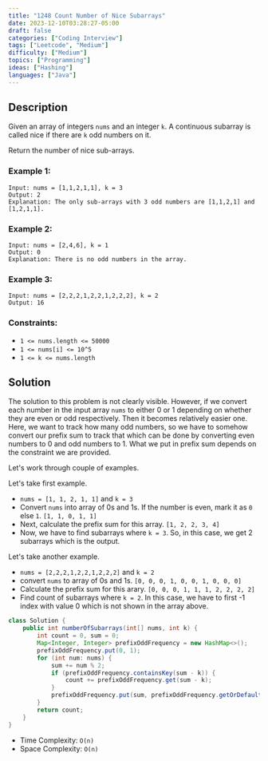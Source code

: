 ```yaml
---
title: "1248 Count Number of Nice Subarrays"
date: 2023-12-10T03:28:27-05:00
draft: false
categories: ["Coding Interview"]
tags: ["Leetcode", "Medium"]
difficulty: ["Medium"]
topics: ["Programming"]
ideas: ["Hashing"]
languages: ["Java"]
---
```


## Description

Given an array of integers `nums` and an integer `k`. A continuous subarray is called nice if there are `k` odd numbers on it.

Return the number of nice sub-arrays.

### Example 1:

```
Input: nums = [1,1,2,1,1], k = 3
Output: 2
Explanation: The only sub-arrays with 3 odd numbers are [1,1,2,1] and [1,2,1,1].
```

### Example 2:

```
Input: nums = [2,4,6], k = 1
Output: 0
Explanation: There is no odd numbers in the array.
```

### Example 3:

```
Input: nums = [2,2,2,1,2,2,1,2,2,2], k = 2
Output: 16
```

### Constraints:

- `1 <= nums.length <= 50000`
- `1 <= nums[i] <= 10^5`
- `1 <= k <= nums.length`

## Solution

The solution to this problem is not clearly visible. However, if we convert each number in the input array `nums` to either 0 or 1 depending on whether they are even or odd respectively. Then it becomes relatively easier one. Here, we want to track how many odd numbers, so we have to somehow convert our prefix sum to track that which can be done by converting even numbers to 0 and odd numbers to 1. What we put in prefix sum depends on the constraint we are provided.

Let's work through couple of examples.

Let's take first example.
- `nums = [1, 1, 2, 1, 1]` and `k = 3`
- Convert `nums` into array of 0s and 1s. If the number is even, mark it as `0` else `1`. `[1, 1, 0, 1, 1]`
- Next, calculate the prefix sum for this array. `[1, 2, 2, 3, 4]`
- Now, we have to find subarrays where `k = 3`. So, in this case, we get 2 subarrays which is the output.

Let's take another example.

- `nums = [2,2,2,1,2,2,1,2,2,2]` and  `k = 2`
- convert `nums` to array of 0s and 1s. `[0, 0, 0, 1, 0, 0, 1, 0, 0, 0]`
- Calculate the prefix sum for this arary. `[0, 0, 0, 1, 1, 1, 2, 2, 2, 2]`
- Find count of subarrays where `k = 2`. In this case, we have to first -1 index with value 0 which is not shown in the array above.

```java
class Solution {
    public int numberOfSubarrays(int[] nums, int k) {
        int count = 0, sum = 0;
        Map<Integer, Integer> prefixOddFrequency = new HashMap<>();
        prefixOddFrequency.put(0, 1);
        for (int num: nums) {
            sum += num % 2;
            if (prefixOddFrequency.containsKey(sum - k)) {
                count += prefixOddFrequency.get(sum - k);
            }
            prefixOddFrequency.put(sum, prefixOddFrequency.getOrDefault(sum, 0) + 1);
        }
        return count;
    }
}
```

- Time Complexity: `O(n)`
- Space Complexity: `O(n)`